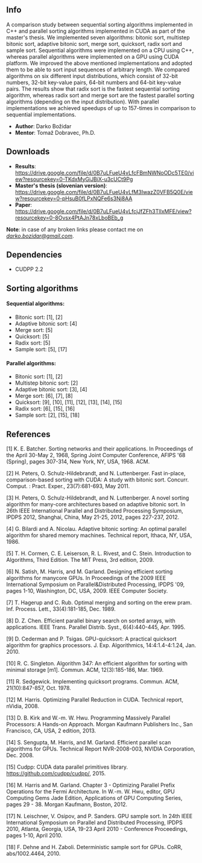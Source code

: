 ## Info

A comparison study between sequential sorting algorithms implemented in C++ and parallel sorting algorithms implemented in CUDA as part of the master's thesis.
We implemented seven algorithms: bitonic sort, multistep bitonic sort, adaptive bitonic sort, merge
sort, quicksort, radix sort and sample sort.
Sequential algorithms were implemented on a CPU using C++, whereas parallel algorithms were implemented on a GPU using CUDA platform.
We improved the above mentioned implementations and adopted them to be able to sort input sequences of arbitrary length.
We compared algorithms on six different input distributions, which consist of 32-bit numbers, 32-bit
key-value pairs, 64-bit numbers and 64-bit key-value pairs.
The results show that radix sort is the fastest sequential sorting algorithm, whereas radix sort and merge sort are the fastest parallel sorting algorithms (depending on the input distribution).
With parallel implementations we achieved speedups of up to 157-times in comparison to sequential implementations.

- **Author**: Darko Božidar
- **Mentor**: Tomaž Dobravec, Ph.D.

## Downloads

- **Results**: https://drive.google.com/file/d/0B7uLFueU4vLfcFBmNWNoODc5TE0/view?resourcekey=0-TKdxMyGiJBiX-u3cUCt9Pg
- **Master's thesis (slovenian version)**: https://drive.google.com/file/d/0B7uLFueU4vLfM3IwazZ0VFB5Q0E/view?resourcekey=0-pHsuB0fLPxNQFe6s3Nj8AA
- **Paper**: https://drive.google.com/file/d/0B7uLFueU4vLfcjJfZFh3TlIxMFE/view?resourcekey=0-8Ovsx4PtAJn78xLboBEb_g

**Note**: in case of any broken links please contact me on *darko.bozidar@gmail.com*.

## Dependencies

-  CUDPP 2.2

## Sorting algorithms

#### Sequential algorithms:

- Bitonic sort: [1], [2]
- Adaptive bitonic sort: [4]
- Merge sort: [5]
- Quicksort: [5]
- Radix sort: [5]
- Sample sort: [5], [17]

#### Parallel algorithms:

- Bitonic sort: [1], [2]
- Multistep bitonic sort: [2]
- Adaptive bitonic sort: [3], [4]
- Merge sort: [6], [7], [8]
- Quicksort: [9], [10], [11], [12], [13], [14], [15]
- Radix sort: [6], [15], [16]
- Sample sort: [2], [15], [18]


## References


[1] K. E. Batcher. Sorting networks and their applications. In Proceedings of the April 30-May 2, 1968, Spring Joint Computer Conference, AFIPS '68 (Spring), pages 307-314, New York, NY, USA, 1968. ACM.

[2] H. Peters, O. Schulz-Hildebrandt, and N. Luttenberger. Fast in-place, comparison-based sorting with CUDA: A study with bitonic sort. Concurr. Comput. : Pract. Exper., 23(7):681-693, May 2011.

[3] H. Peters, O. Schulz-Hildebrandt, and N. Luttenberger. A novel sorting algorithm for many-core architectures based on adaptive bitonic sort. In 26th IEEE International Parallel and Distributed Processing Symposium, IPDPS 2012, Shanghai, China, May 21-25, 2012, pages 227-237, 2012.

[4] G. Bilardi and A. Nicolau. Adaptive bitonic sorting: An optimal parallel algorithm for shared memory machines. Technical report, Ithaca, NY, USA, 1986.

[5] T. H. Cormen, C. E. Leiserson, R. L. Rivest, and C. Stein. Introduction to Algorithms, Third Edition. The MIT Press, 3rd edition, 2009.

[6] N. Satish, M. Harris, and M. Garland. Designing efficient sorting algorithms for manycore GPUs. In Proceedings of the 2009 IEEE International Symposium on Parallel&Distributed Processing, IPDPS '09, pages 1-10, Washington, DC, USA, 2009. IEEE Computer Society.

[7] T. Hagerup and C. Rub. Optimal merging and sorting on the erew pram. Inf. Process. Lett., 33(4):181-185, Dec. 1989.

[8] D. Z. Chen. Efficient parallel binary search on sorted arrays, with applications. IEEE Trans. Parallel Distrib. Syst., 6(4):440-445, Apr. 1995.

[9] D. Cederman and P. Tsigas. GPU-quicksort: A practical quicksort algorithm for graphics processors. J. Exp. Algorithmics, 14:4:1.4-4:1.24, Jan. 2010.

[10] R. C. Singleton. Algorithm 347: An efficient algorithm for sorting with minimal storage [m1]. Commun. ACM, 12(3):185-186, Mar. 1969.

[11] R. Sedgewick. Implementing quicksort programs. Commun. ACM, 21(10):847-857, Oct. 1978.

[12] M. Harris. Optimizing Parallel Reduction in CUDA. Technical report, nVidia, 2008.

[13] D. B. Kirk and W.-m. W. Hwu. Programming Massively Parallel Processors: A Hands-on Approach. Morgan Kaufmann Publishers Inc., San Francisco, CA, USA, 2 edition, 2013.

[14] S. Sengupta, M. Harris, and M. Garland. Efficient parallel scan algorithms for GPUs. Technical Report NVR-2008-003, NVIDIA Corporation, Dec. 2008.

[15] Cudpp: CUDA data parallel primitives library. https://github.com/cudpp/cudpp/, 2015.

[16] M. Harris and M. Garland. Chapter 3 - Optimizing Parallel Prefix Operations for the Fermi Architecture. In W.-m. W. Hwu, editor, GPU Computing Gems Jade Edition, Applications of GPU Computing Series, pages 29 - 38. Morgan Kaufmann, Boston, 2012.

[17] N. Leischner, V. Osipov, and P. Sanders. GPU sample sort. In 24th IEEE International Symposium on Parallel and Distributed Processing, IPDPS 2010, Atlanta, Georgia, USA, 19-23 April 2010 - Conference Proceedings, pages 1-10, April 2010.

[18] F. Dehne and H. Zaboli. Deterministic sample sort for GPUs. CoRR, abs/1002.4464, 2010.
